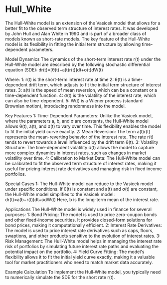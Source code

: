 # Hull_White

The Hull-White model is an extension of the Vasicek model that allows for a better fit to the observed term structure of interest rates. It was developed by John Hull and Alan White in 1990 and is part of a broader class of models known as short-rate models. The key feature of the Hull-White model is its flexibility in fitting the initial term structure by allowing time-dependent parameters.

Model Dynamics
The dynamics of the short-term interest rate r(t) under the Hull-White model are described by the following stochastic differential equation (SDE):
dr(t)=[θ(t)−a(t)r(t)]dt+σ(t)dW(t)

Where:
1: r(t) is the short-term interest rate at time 
2: θ(t) is a time-dependent drift term, which adjusts to fit the initial term structure of interest rates.
3: a(t) is the speed of mean reversion, which can be a constant or a time-dependent function.
4: σ(t) is the volatility of the interest rate, which can also be time-dependent.
5: W(t) is a Wiener process (standard Brownian motion), introducing randomness into the model.

Key Features
1: Time-Dependent Parameters: Unlike the Vasicek model, where the parameters a, b, and σ are constants, the Hull-White model allows θ(t), a(t), and σ(t) to vary over time. This flexibility enables the model to fit the initial yield curve exactly.
2: Mean Reversion: The term a(t)r(t) represents the mean-reverting behavior of the interest rate. The rate r(t) tends to revert towards a level influenced by the drift term θ(t).
3: Volatility Structure: The time-dependent volatility σ(t) allows the model to capture more complex dynamics in interest rates, such as changes in market volatility over time.
4: Calibration to Market Data: The Hull-White model can be calibrated to fit the observed term structure of interest rates, making it useful for pricing interest rate derivatives and managing risk in fixed income portfolios.

Special Cases
1: The Hull-White model can reduce to the Vasicek model under specific conditions. If θ(t) is constant and a(t) and σ(t) are constant, the Hull-White model simplifies to the Vasicek model:
dr(t)=a(b−r(t))dt+σdW(t)
Here, b is the long-term mean of the interest rate.

Applications
The Hull-White model is widely used in finance for several purposes:
1: Bond Pricing: The model is used to price zero-coupon bonds and other fixed-income securities. It provides closed-form solutions for bond prices, making it computationally efficient.
2: Interest Rate Derivatives: The model is used to price interest rate derivatives such as caps, floors, swaptions, and other products sensitive to the evolution of interest rates.
3: Risk Management: The Hull-White model helps in managing the interest rate risk of portfolios by simulating future interest rate paths and evaluating the potential impact on the portfolio.
4: Yield Curve Fitting: The model's flexibility allows it to fit the initial yield curve exactly, making it a valuable tool for market practitioners who need to match market data accurately.

Example Calculation
To implement the Hull-White model, you typically need to numerically simulate the SDE for the short rate r(t).
